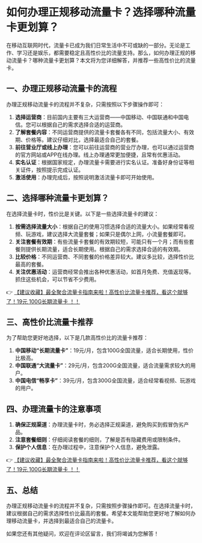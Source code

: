 # 如何办理正规移动流量卡？选择哪种流量卡更划算？

在移动互联网时代，流量卡已成为我们日常生活中不可或缺的一部分。无论是工作、学习还是娱乐，都需要稳定且高性价比的流量支持。那么，如何办理正规的移动流量卡？哪种流量卡更划算？本文将为您详细解答，并推荐一些高性价比的流量卡。

## 一、办理正规移动流量卡的流程

办理正规移动流量卡的流程并不复杂，只需按照以下步骤操作即可：

1. **选择运营商**：目前国内主要有三大运营商——中国移动、中国联通和中国电信。您可以根据自己的需求选择合适的运营商。
2. **了解套餐内容**：不同运营商提供的流量卡套餐各有不同，包括流量大小、有效期、价格等。建议仔细对比，选择最适合自己的套餐。
3. **前往营业厅或线上办理**：您可以前往运营商的营业厅办理，也可以通过运营商的官方网站或APP在线办理。线上办理通常更加便捷，且常有优惠活动。
4. **实名认证**：根据国家规定，办理流量卡需要进行实名认证。准备好身份证等相关证件，按照提示完成认证。
5. **激活使用**：办理完成后，按照说明激活流量卡即可开始使用。

## 二、选择哪种流量卡更划算？

在选择流量卡时，性价比是关键。以下是一些选择流量卡的建议：

1. **按需选择流量大小**：根据自己的使用习惯选择合适的流量大小。如果经常看视频、玩游戏，建议选择大流量套餐；如果只是偶尔上网，小流量套餐即可。
2. **关注套餐有效期**：有些流量卡套餐的有效期较短，可能只有一个月；而有些套餐则提供长期流量，适合长期使用。根据自己的需求选择合适的有效期。
3. **比较价格**：不同运营商、不同套餐的价格差异较大。建议多比较，选择性价比最高的套餐。
4. **关注优惠活动**：运营商经常会推出各种优惠活动，如首月免费、充值返现等。抓住这些机会，可以节省不少费用。

👉 [【建议收藏】最全聚合流量卡指南来啦！高性价比流量卡推荐，看这个就够了！19元 100G长期流量卡 ！！](https://bit.ly/Liuliangka)

## 三、高性价比流量卡推荐

为了帮助您更好地选择，以下是几款高性价比的流量卡推荐：

1. **中国移动“长期流量卡”**：19元/月，包含100G全国流量，适合长期使用，性价比极高。
2. **中国联通“大流量卡”**：29元/月，包含200G全国流量，适合流量需求较大的用户。
3. **中国电信“畅享卡”**：39元/月，包含300G全国流量，适合经常看视频、玩游戏的用户。

## 四、办理流量卡的注意事项

1. **确保正规渠道**：办理流量卡时，务必选择正规渠道，避免购买到假冒伪劣产品。
2. **注意套餐细则**：仔细阅读套餐的细则，了解是否有隐藏费用或限制条件。
3. **保护个人信息**：在办理过程中，注意保护个人信息，避免泄露。

👉 [【建议收藏】最全聚合流量卡指南来啦！高性价比流量卡推荐，看这个就够了！19元 100G长期流量卡 ！！](https://bit.ly/Liuliangka)

## 五、总结

办理正规移动流量卡的流程并不复杂，只需按照步骤操作即可。在选择流量卡时，建议根据自己的需求选择性价比最高的套餐。希望本文能帮助您更好地了解如何办理移动流量卡，并选择到最适合自己的流量卡。

如果您还有其他疑问，欢迎在评论区留言，我们将竭诚为您解答！